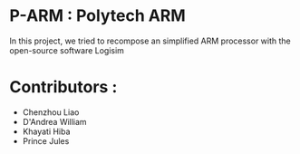 # P-ARM : Polytech ARM

In this project, we tried to recompose an simplified ARM processor with the open-source software Logisim


# Contributors :
- Chenzhou Liao
- D'Andrea William
- Khayati Hiba
- Prince Jules
